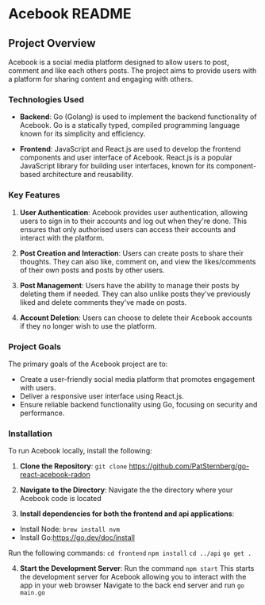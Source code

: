 # Acebook README

## Project Overview

Acebook is a social media platform designed to allow users to post, comment and like each others posts. The project aims to provide users with a platform for sharing content and engaging with others. 

### Technologies Used

- **Backend**: Go (Golang) is used to implement the backend functionality of Acebook. Go is a statically typed, compiled programming language known for its simplicity and efficiency.

- **Frontend**: JavaScript and React.js are used to develop the frontend components and user interface of Acebook. React.js is a popular JavaScript library for building user interfaces, known for its component-based architecture and reusability.

### Key Features

1. **User Authentication**: Acebook provides user authentication, allowing users to sign in to their accounts and log out when they're done. This ensures that only authorised users can access their accounts and interact with the platform.

2. **Post Creation and Interaction**: Users can create posts to share their thoughts. They can also like, comment on, and view the likes/comments of their own posts and posts by other users.

3. **Post Management**: Users have the ability to manage their posts by deleting them if needed. They can also unlike posts they've previously liked and delete comments they've made on posts.

4. **Account Deletion**: Users can choose to delete their Acebook accounts if they no longer wish to use the platform. 

### Project Goals

The primary goals of the Acebook project are to:

- Create a user-friendly social media platform that promotes engagement with users.
- Deliver a responsive user interface using React.js.
- Ensure reliable backend functionality using Go, focusing on security and performance.

### Installation 
To run Acebook locally, install the following:

1. **Clone the Repository**: `git clone` https://github.com/PatSternberg/go-react-acebook-radon

2. **Navigate to the Directory**: Navigate the the directory where your Acebook code is located 

3. **Install dependencies for both the frontend and api applications**:

- Install Node: `brew install nvm`
- Install Go:https://go.dev/doc/install

Run the following commands:
`cd frontend`
`npm install`
`cd ../api`
`go get .`

4. **Start the Development Server**: 
Run the command `npm start`
This starts the development server for Acebook allowing you to interact with the app in your web browser 
Navigate to the back end server and run `go main.go` 